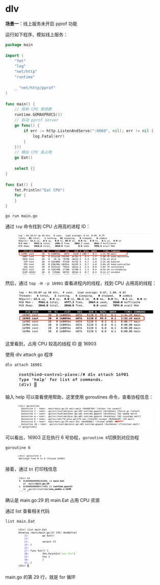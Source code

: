 # dlv

**场景一**：线上服务未开启 pprof 功能

运行如下程序，模拟线上服务：

```go
package main

import (
	"fmt"
	"log"
	"net/http"
	"runtime"

	_ "net/http/pprof"
)

func main() {
	// 限制 CPU 使用数
	runtime.GOMAXPROCS(1)
	// 启动 pprof server
	go func() {
		if err := http.ListenAndServe(":6060", nil); err != nil {
			log.Fatal(err)
		}
	}()
	// 模拟 CPU 高占用
	go Eat()

	select {}
}

func Eat() {
	fmt.Println("Eat CPU")
	for {
	}
}
```

```bash
go run main.go
```

通过 `top` 命令找到 CPU 占用高的进程 ID：

<figure><img src="../../.gitbook/assets/image (7).png" alt=""><figcaption></figcaption></figure>

然后，通过 `top -H -p 16901` 查看进程内的线程，找到 CPU 占用高的线程：

<figure><img src="../../.gitbook/assets/image (9).png" alt=""><figcaption></figcaption></figure>

这里看到，占用 CPU 较高的线程 ID 是 16903

使用 dlv attach go 程序

```
dlv attach 16901
```

<figure><img src="../../.gitbook/assets/image (10).png" alt=""><figcaption></figcaption></figure>

输入 help 可以查看使用帮助，这里使用 goroutines 命令，查看协程信息：

<figure><img src="../../.gitbook/assets/image (11).png" alt=""><figcaption></figcaption></figure>

可以看出，16903 正在执行 6 号协程，`goroutine 6`切换到对应协程

```
goroutine 6
```

<figure><img src="../../.gitbook/assets/image (12).png" alt=""><figcaption></figcaption></figure>

接着，通过 `bt` 打印栈信息

<figure><img src="../../.gitbook/assets/image (13).png" alt=""><figcaption></figcaption></figure>

确认是 main.go:29 的 main.Eat 占用 CPU 资源

通过 list 查看相关代码

```
list main.Eat
```

<figure><img src="../../.gitbook/assets/image (14).png" alt=""><figcaption></figcaption></figure>

main.go 的第 29 行，就是 for 循环
